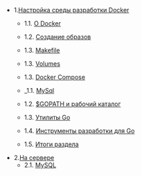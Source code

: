 - 1.[Настройка среды разработки Docker](01.0.md)
	- 1.1. [О Docker](01.1.md)
	- 1.2. [Создание образов](01.2.md)
	- 1.3. [Makefile](01.3.md)
	- 1.3. [Volumes](01.4.md)
	- 1.3. [Docker Compose](01.5.md)
	- _1.1. [MySql](_01.1.md)
	
	- 1.2. [$GOPATH и рабочий каталог](01.2.md)
	- 1.3. [Утилиты Go](01.3.md)
	- 1.4. [Инструменты разработки для Go](01.4.md)
	- 1.5. [Итоги раздела](01.5.md)
- 2.[На сервере](02.0.md)
	- 2.1. [MySQL](02.1.md)